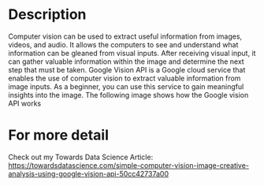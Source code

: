 # Description
Computer vision can be used to extract useful information from images, videos, and audio. It allows the computers to see and understand what information can be gleaned from visual inputs. After receiving visual input, it can gather valuable information within the image and determine the next step that must be taken.
Google Vision API is a Google cloud service that enables the use of computer vision to extract valuable information from image inputs. As a beginner, you can use this service to gain meaningful insights into the image. The following image shows how the Google vision API works

# For more detail
Check out my Towards Data Science Article:
https://towardsdatascience.com/simple-computer-vision-image-creative-analysis-using-google-vision-api-50cc42737a00
